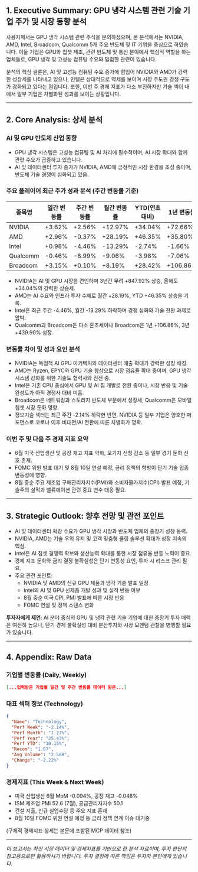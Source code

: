 ## 1. Executive Summary: GPU 냉각 시스템 관련 기술 기업 주가 및 시장 동향 분석

사용자께서는 GPU 냉각 시스템 관련 주식을 문의하셨으며, 본 분석에서는 NVIDIA, AMD, Intel, Broadcom, Qualcomm 5개 주요 반도체 및 IT 기업을 중심으로 하였습니다. 이들 기업은 GPU와 칩셋 제조, 관련 반도체 및 통신 분야에서 핵심적 역할을 하는 업체들로, GPU 냉각 및 고성능 컴퓨팅 수요와 밀접한 관련이 있습니다.

분석의 핵심 결론은, AI 및 고성능 컴퓨팅 수요 증가에 힘입어 NVIDIA와 AMD가 강력한 성장세를 나타내고 있으나, 인텔은 상대적으로 약세를 보이며 시장 주도권 경쟁 구도가 강화되고 있다는 점입니다. 또한, 이번 주 경제 지표가 다소 부진하지만 기술 섹터 내에서 일부 기업은 차별화된 성과를 보이는 상황입니다.

---

## 2. Core Analysis: 상세 분석

### AI 및 GPU 반도체 산업 동향

- GPU 냉각 시스템은 고성능 컴퓨팅 및 AI 처리에 필수적이며, AI 시장 확대와 함께 관련 수요가 급증하고 있습니다.
- AI 및 데이터센터 투자 증가가 NVIDIA, AMD에 긍정적인 시장 환경을 조성 중이며, 반도체 기술 경쟁이 심화되고 있음.

### 주요 플레이어 최근 주가 성과 분석 (주간 변동률 기준)

| 종목명   | 일간 변동률 | 주간 변동률 | 월간 변동률 | YTD(연초 대비) | 1년 변동률 | 3년 변동률  |
|---------|------------|------------|------------|---------------|------------|-----------|
| NVIDIA  | +3.62%     | +2.56%     | +12.97%    | +34.04%       | +72.66%    | +847.92%  |
| AMD     | +2.96%     | -0.37%     | +28.19%    | +46.35%       | +35.80%    | +72.79%   |
| Intel   | +0.98%     | -4.46%     | -13.29%    | -2.74%        | -1.66%     | -44.90%   |
| Qualcomm| -0.46%     | -8.99%     | -9.06%     | -3.98%        | -7.06%     | -1.80%    |
| Broadcom| +3.15%     | +0.10%     | +8.19%     | +28.42%       | +106.86%   | +439.90%  |

- NVIDIA는 AI 및 GPU 시장을 견인하며 3년간 무려 +847.92% 상승, 올해도 +34.04%의 강력한 상승세.
- AMD는 AI 수요와 인프라 투자 수혜로 월간 +28.19%, YTD +46.35% 상승을 기록.
- Intel은 최근 주간 -4.46%, 월간 -13.29% 하락하며 경쟁 심화와 기술 전환 과제로 압박.
- Qualcomm과 Broadcom은 다소 혼조세이나 Broadcom은 1년 +106.86%, 3년 +439.90% 성장.
  
### 변동률 차이 및 성과 요인 분석

- NVIDIA는 독점적 AI GPU 아키텍처와 데이터센터 매출 확대가 강력한 성장 배경.
- AMD는 Ryzen, EPYC와 GPU 기술 향상으로 시장 점유율 확대 중이며, GPU 냉각 시스템 강화를 위한 기술도 협력사와 진전 중.
- Intel은 기존 CPU 중심에서 GPU 및 AI 칩 개발로 전환 중이나, 시장 반응 및 기술 완성도가 아직 경쟁사 대비 미흡.
- Broadcom은 네트워킹과 스토리지 반도체 부문에서 성장세, Qualcomm은 모바일 칩셋 시장 둔화 영향.
- 정보기술 섹터는 최근 주간 -2.14% 하락한 반면, NVIDIA 등 일부 기업은 양호한 퍼포먼스로 코로나 이후 비대면/AI 전환에 따른 차별화가 명확.

### 이번 주 및 다음 주 경제 지표 요약

- 6월 미국 산업생산 및 공장 재고 지표 약화, 모기지 신청 감소 등 일부 경기 둔화 신호 존재.
- FOMC 위원 발표 대기 및 8월 10일 연설 예정, 금리 정책의 향방이 단기 기술 업종 변동성에 영향.
- 8월 중순 주요 제조업 구매관리자지수(PMI)와 소비자물가지수(CPI) 발표 예정, 기술주의 실적과 밸류에이션 관련 중요 변수 대응 필요.

---

## 3. Strategic Outlook: 향후 전망 및 관전 포인트

- AI 및 데이터센터 확장 수요가 GPU 냉각 시장과 반도체 업체의 중장기 성장 동력.
- NVIDIA, AMD는 기술 우위 유지 및 고객 맞춤형 쿨링 솔루션 확대가 성장 지속의 핵심.
- Intel은 AI 칩셋 경쟁력 확보와 생산능력 확대를 통한 시장 점유율 반등 노력이 중요.
- 경제 지표 둔화와 금리 결정 불확실성은 단기 변동성 요인, 투자 시 리스크 관리 필요.
- 주요 관전 포인트:
  * NVIDIA 및 AMD의 신규 GPU 제품과 냉각 기술 발표 일정
  * Intel의 AI 및 GPU 신제품 개발 성과 및 실적 반등 여부
  * 8월 중순 미국 CPI, PMI 발표에 따른 시장 반응
  * FOMC 연설 및 정책 스탠스 변화

**투자자에게 제언**: AI 분야 중심의 GPU 및 냉각 관련 기술 기업에 대한 중장기 투자 매력은 여전히 높으나, 단기 경제 불확실성 대비 분산투자와 시장 모멘텀 관찰을 병행할 필요가 있습니다.

---

## 4. Appendix: Raw Data

### 기업별 변동률 (Daily, Weekly)

```json
[...입력받은 기업별 일간 및 주간 변동률 데이터 원문...]
```

### 대표 섹터 정보 (Technology)

```json
{
  "Name": "Technology",
  "Perf Week": "-2.14%",
  "Perf Month": "1.27%",
  "Perf Year": "25.43%",
  "Perf YTD": "10.15%",
  "Recom": "1.67",
  "Avg Volume": "2.58B",
  "Change": "-2.22%"
}
```

### 경제지표 (This Week & Next Week)

- 미국 산업생산 6월 MoM -0.094%, 공장 재고 -0.048%
- ISM 제조업 PMI 52.6 (7월), 공급관리자지수 50.1
- 건설 지출, 신규 실업수당 등 주요 지표 혼재
- 8월 10일 FOMC 위원 연설 예정 등 금리 정책 연계 이슈 대기중

(구체적 경제지표 상세는 본문에 포함된 MCP 데이터 참조)

---

*이 보고서는 최신 시장 데이터 및 경제지표를 기반으로 한 분석 자료이며, 투자 판단의 참고용으로만 활용하시기 바랍니다. 투자 결정에 따른 책임은 투자자 본인에게 있습니다.*